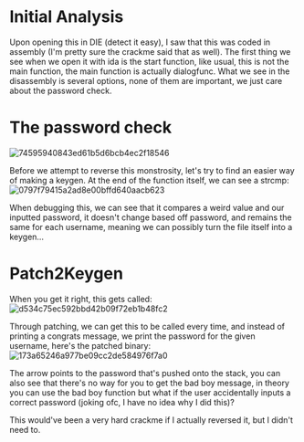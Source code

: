 # Initial Analysis
Upon opening this in DIE (detect it easy), I saw that this was coded in assembly (I'm pretty sure the crackme said that as well).
The first thing we see when we open it with ida is the start function, like usual, this is not the main function, the main function is actually dialogfunc.
What we see in the disassembly is several options, none of them are important, we just care about the password check. 
# The password check  
![74595940843ed61b5d6bcb4ec2f18546](https://github.com/Boberttt/notes/assets/104478197/db5714c5-c62b-4774-bb8a-45749c0eba0c)


Before we attempt to reverse this monstrosity, let's try to find an easier way of making a keygen.
At the end of the function itself, we can see a strcmp:  
![0797f79415a2ad8e00bffd640aacb623](https://github.com/Boberttt/notes/assets/104478197/6f552833-fb43-4137-bcfa-4b4aae2eb96f)

When debugging this, we can see that it compares a weird value and our inputted password, it doesn't change based off password, and remains the same for each username, meaning we can possibly turn the file itself into a keygen…
# Patch2Keygen
When you get it right, this gets called:  
![d534c75ec592bbd42b09f72eb1b48fc2](https://github.com/Boberttt/notes/assets/104478197/6e090ca8-79f3-4045-9a9e-7ca29808ddef)

Through patching, we can get this to be called every time, and instead of printing a congrats message, we print the password for the given username, here's the patched binary:  
![173a65246a977be09cc2de584976f7a0](https://github.com/Boberttt/notes/assets/104478197/d73c959f-7721-467b-aa54-d2e929cf3786)

The arrow points to the password that's pushed onto the stack, you can also see that there's no way for you to get the bad boy message, in theory you can use the bad boy function but what if the user accidentally inputs a correct password (joking ofc, I have no idea why I did this)?  

This would've been a very hard crackme if I actually reversed it, but I didn't need to. 
